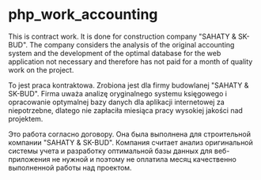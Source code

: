 # php_work_accounting
This is contract work. It is done for construction company "SAHATY & SK-BUD". The company considers the analysis of the original accounting system and the development of the optimal database for the web application not necessary and therefore has not paid for a month of quality work on the project.

To jest praca kontraktowa. Zrobiona jest dla firmy budowlanej "SAHATY & SK-BUD". Firma uważa analizę oryginalnego systemu księgowego i opracowanie optymalnej bazy danych dla aplikacji internetowej za niepotrzebne, dlatego nie zapłaciła miesiąca pracy wysokiej jakości nad projektem.

Это работа согласно договору. Она была выполнена для строительной компании "SAHATY & SK-BUD". Компания считает анализ оригинальной системы учета и разработку оптимальной базы данных для веб-приложения не нужной и поэтому не оплатила месяц качественно выполненной работы над проектом.
